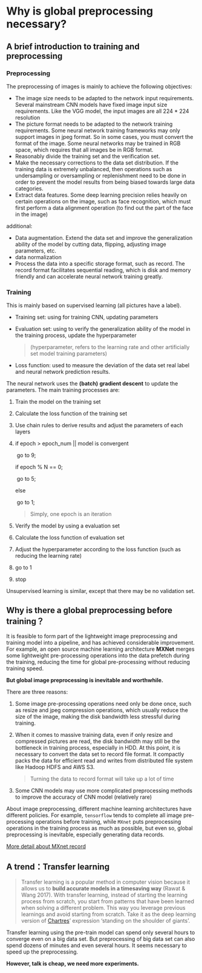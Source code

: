 # Why is global preprocessing  necessary?

## A brief introduction to training and preprocessing

###	Preprocessing

The preprocessing of images is mainly to achieve the following objectives:

* The image size needs to be adapted to the network input requirements. Several mainstream CNN models have fixed image input size requirements. Like the VGG model, the input images are all 224 * 224 resolution
* The picture format needs to be adapted to the network training requirements. Some neural network training frameworks may only support images in jpeg format. So in some cases, you must convert the format of the image. Some neural networks may be trained in RGB space, which requires that all images be in RGB format.
* Reasonably divide the training set and the verification set.
* Make the necessary corrections to the data set distribution. If the training data is extremely unbalanced, then operations such as undersampling or oversampling or replenishment need to be done in order to prevent the model results from being biased towards large data categories.
* Extract data features. Some deep learning precision relies heavily on certain operations on the image, such as face recognition, which must first perform a data alignment operation (to  find out the part of the face in the image)

additional:

* Data augmentation. Extend the data set and improve the generalization ability of the model by cutting data, flipping, adjusting image parameters, etc.
* data normalization
* Process the data into a specific storage format, such as record. The record format facilitates sequential reading, which is disk and memory friendly and can  accelerate neural network training greatly.



###	Training

This is mainly based on supervised learning (all pictures have a label).

* Training set: using for training CNN, updating parameters

* Evaluation set: using to verify the generalization ability of the model in the training process, update the hyperparameter

  > (hyperparameter, refers to the learning rate and other artificially set model training parameters)

* Loss function: used to measure the deviation of the data set real label and neural network prediction results.

The neural network uses the **(batch)** **gradient descent** to update the parameters. The main training processes are:

1. Train the model on the training set

2. Calculate the loss function of the training set

3. Use chain rules to derive results and adjust the parameters of each layers

4. if epoch > epoch_num || model is convergent

   ​	go to 9;

   if epoch % N == 0; 

   ​	go to 5;

   else 

   ​	go to 1;

   > Simply, one epoch is an iteration


5. Verify the model by using a evaluation set
6. Calculate the loss function of evaluation set
7. Adjust the hyperparameter according to the loss function (such as reducing the learning rate)
8. go to 1
9. stop

Unsupervised learning is similar, except that there may be  no validation set.

## Why is there a global preprocessing before training？

It is feasible to form part of the lightweight image preprocessing and training model into a pipeline, and has achieved considerable improvement. For example, an open source machine learning architecture **MXNet** merges some lightweight pre-processing operations into the data prefetch during the training, reducing the time for global pre-processing without reducing training speed.

**But global image preprocessing is inevitable and worthwhile.**

There are three reasons:

1. Some image pre-processing operations need only be done once, such as resize  and jpeg compression operations, which usually reduce the size of the image, making the disk bandwidth less stressful during training.

2. When it comes to massive training data, even if only resize and compressed pictures are read, the disk bandwidth may still be the bottleneck in training process, especially in HDD. At this point, it is necessary to convert the data set to record file format. It compactly packs the data for efficient read and writes from distributed file system like Hadoop HDFS and AWS S3. 

   > Turning the data to record format will take up a lot of time

3. Some CNN models may use more complicated preprocessing methods to improve the accuracy of CNN model (relatively rare)

About image preprocessing, different machine learning architectures have different policies. For example, `tensorflow` tends to complete all image pre-processing operations before training, while `MXnet` puts preprocessing operations in the training process as much as possible, but even so, global preprocessing is inevitable, especially generating data records.

[More detail about MXnet record](https://mxnet.apache.org/versions/master/architecture/note_data_loading.html)



## A trend：Transfer learning

> Transfer learning is a popular method in computer vision because it allows us to **build accurate models in a timesaving way** (Rawat & Wang 2017). With transfer learning, instead of starting the learning process from scratch, you start from patterns that have been learned when solving a different problem. This way you leverage previous learnings and avoid starting from scratch. Take it as the deep learning version of [Chartres](https://en.wikipedia.org/wiki/Standing_on_the_shoulders_of_giants)’ expression ‘standing on the shoulder of giants’.

Transfer learning using the pre-train model can spend only several hours to converge even on a big data set. But preprocessing of big data set can also spend dozens of minutes and even several hours. It seems necessary to speed up the preprocessing.

**However, talk is cheap, we need more experiments.**


